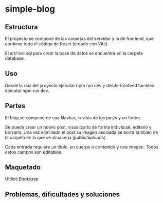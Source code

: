 ﻿# simple-blog

## Estructura

El proyecto se compone de las carpetas del servidor y la de frontend, que contiene todo el código de React (creado con Vite).

El archivo sql para crear la base de datos se encuentra en la carpeta database.

## Uso

Desde la raíz del proyecto ejecutar npm run dev y desde frontend también ejecutar npm run dev.

## Partes

El blog se compone de una Navbar, la vista de los posts y un footer.

Se puede crear un nuevo post, visualizarlo de forma individual, editarlo y borrarlo. Una vez eliminado el post su imagen asociada se borra también de la carpeta en la que se almacena (public/uploads).

Cada entrada requiere un título, un cuerpo o contenido y una imagen. Todos estos campos son editables.

## Maquetado

Utilicé Bootstrap

## Problemas, dificultades y soluciones

